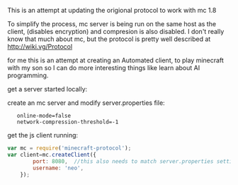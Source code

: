 This is an attempt at updating the origional protocol to work with mc 1.8

To simplify the process, mc server is being run on the same host as the client, (disables encryption) and compresion is 
also disabled. I don't really know that much about mc, but the protocol is pretty well described at http://wiki.vg/Protocol 

for me this is an attempt at creating an Automated client, to play minecraft with my son so I can do more interesting things like learn about AI programming.


get a server started locally:

create an mc server and modify server.properties file:
```
   online-mode=false
   network-compression-threshold=-1
```

get the js client running:
```js
var mc = require('minecraft-protocol');
var client=mc.createClient({
		port: 8080,  //this also needs to match server.properties setting: server-port   
		username: 'neo',
	});
	
```
	
